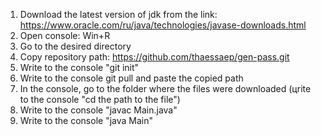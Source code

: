 1) Download the latest version of jdk from the link: https://www.oracle.com/ru/java/technologies/javase-downloads.html
2) Open console: Win+R
3) Go to the desired directory
4) Copy repository path: https://github.com/thaessaep/gen-pass.git
5) Write to the console "git init"
6) Write to the console git pull and paste the copied path
7) In the console, go to the folder where the files were downloaded (цrite to the console "cd the path to the file")
8) Write to the console "javac Main.java"
9) Write to the console "java Main"
